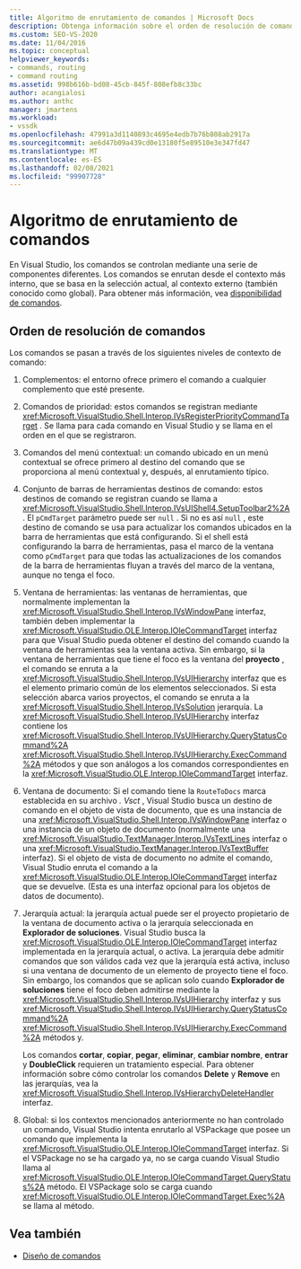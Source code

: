 ```yaml
---
title: Algoritmo de enrutamiento de comandos | Microsoft Docs
description: Obtenga información sobre el orden de resolución de comandos en Visual Studio, ya que los comandos se controlan mediante distintos componentes y se enrutan desde el interior al contexto más externo.
ms.custom: SEO-VS-2020
ms.date: 11/04/2016
ms.topic: conceptual
helpviewer_keywords:
- commands, routing
- command routing
ms.assetid: 998b616b-bd08-45cb-845f-808efb8c33bc
author: acangialosi
ms.author: anthc
manager: jmartens
ms.workload:
- vssdk
ms.openlocfilehash: 47991a3d1140893c4695e4edb7b76b808ab2917a
ms.sourcegitcommit: ae6d47b09a439cd0e13180f5e89510e3e347fd47
ms.translationtype: MT
ms.contentlocale: es-ES
ms.lasthandoff: 02/08/2021
ms.locfileid: "99907728"
---
```

# <a name="command-routing-algorithm"></a>Algoritmo de enrutamiento de comandos
En Visual Studio, los comandos se controlan mediante una serie de componentes diferentes. Los comandos se enrutan desde el contexto más interno, que se basa en la selección actual, al contexto externo (también conocido como global). Para obtener más información, vea [disponibilidad de comandos](../../extensibility/internals/command-availability.md).

## <a name="order-of-command-resolution"></a>Orden de resolución de comandos
 Los comandos se pasan a través de los siguientes niveles de contexto de comando:

1. Complementos: el entorno ofrece primero el comando a cualquier complemento que esté presente.

2. Comandos de prioridad: estos comandos se registran mediante <xref:Microsoft.VisualStudio.Shell.Interop.IVsRegisterPriorityCommandTarget> . Se llama para cada comando en Visual Studio y se llama en el orden en el que se registraron.

3. Comandos del menú contextual: un comando ubicado en un menú contextual se ofrece primero al destino del comando que se proporciona al menú contextual y, después, al enrutamiento típico.

4. Conjunto de barras de herramientas destinos de comando: estos destinos de comando se registran cuando se llama a <xref:Microsoft.VisualStudio.Shell.Interop.IVsUIShell4.SetupToolbar2%2A> . El `pCmdTarget` parámetro puede ser `null` . Si no es así `null` , este destino de comando se usa para actualizar los comandos ubicados en la barra de herramientas que está configurando. Si el shell está configurando la barra de herramientas, pasa el marco de la ventana como `pCmdTarget` para que todas las actualizaciones de los comandos de la barra de herramientas fluyan a través del marco de la ventana, aunque no tenga el foco.

5. Ventana de herramientas: las ventanas de herramientas, que normalmente implementan la <xref:Microsoft.VisualStudio.Shell.Interop.IVsWindowPane> interfaz, también deben implementar la <xref:Microsoft.VisualStudio.OLE.Interop.IOleCommandTarget> interfaz para que Visual Studio pueda obtener el destino del comando cuando la ventana de herramientas sea la ventana activa. Sin embargo, si la ventana de herramientas que tiene el foco es la ventana del **proyecto** , el comando se enruta a la <xref:Microsoft.VisualStudio.Shell.Interop.IVsUIHierarchy> interfaz que es el elemento primario común de los elementos seleccionados. Si esta selección abarca varios proyectos, el comando se enruta a la <xref:Microsoft.VisualStudio.Shell.Interop.IVsSolution> jerarquía. La <xref:Microsoft.VisualStudio.Shell.Interop.IVsUIHierarchy> interfaz contiene los <xref:Microsoft.VisualStudio.Shell.Interop.IVsUIHierarchy.QueryStatusCommand%2A> <xref:Microsoft.VisualStudio.Shell.Interop.IVsUIHierarchy.ExecCommand%2A> métodos y que son análogos a los comandos correspondientes en la <xref:Microsoft.VisualStudio.OLE.Interop.IOleCommandTarget> interfaz.

6. Ventana de documento: Si el comando tiene la `RouteToDocs` marca establecida en su archivo *. Vsct* , Visual Studio busca un destino de comando en el objeto de vista de documento, que es una instancia de una <xref:Microsoft.VisualStudio.Shell.Interop.IVsWindowPane> interfaz o una instancia de un objeto de documento (normalmente una <xref:Microsoft.VisualStudio.TextManager.Interop.IVsTextLines> interfaz o una <xref:Microsoft.VisualStudio.TextManager.Interop.IVsTextBuffer> interfaz). Si el objeto de vista de documento no admite el comando, Visual Studio enruta el comando a la <xref:Microsoft.VisualStudio.OLE.Interop.IOleCommandTarget> interfaz que se devuelve. (Esta es una interfaz opcional para los objetos de datos de documento).

7. Jerarquía actual: la jerarquía actual puede ser el proyecto propietario de la ventana de documento activa o la jerarquía seleccionada en **Explorador de soluciones**. Visual Studio busca la <xref:Microsoft.VisualStudio.OLE.Interop.IOleCommandTarget> interfaz implementada en la jerarquía actual, o activa. La jerarquía debe admitir comandos que son válidos cada vez que la jerarquía está activa, incluso si una ventana de documento de un elemento de proyecto tiene el foco. Sin embargo, los comandos que se aplican solo cuando **Explorador de soluciones** tiene el foco deben admitirse mediante la <xref:Microsoft.VisualStudio.Shell.Interop.IVsUIHierarchy> interfaz y sus <xref:Microsoft.VisualStudio.Shell.Interop.IVsUIHierarchy.QueryStatusCommand%2A> <xref:Microsoft.VisualStudio.Shell.Interop.IVsUIHierarchy.ExecCommand%2A> métodos y.

     Los comandos **cortar**, **copiar**, **pegar**, **eliminar**, **cambiar nombre**, **entrar** y **DoubleClick** requieren un tratamiento especial. Para obtener información sobre cómo controlar los comandos **Delete** y **Remove** en las jerarquías, vea la <xref:Microsoft.VisualStudio.Shell.Interop.IVsHierarchyDeleteHandler> interfaz.

8. Global: si los contextos mencionados anteriormente no han controlado un comando, Visual Studio intenta enrutarlo al VSPackage que posee un comando que implementa la <xref:Microsoft.VisualStudio.OLE.Interop.IOleCommandTarget> interfaz. Si el VSPackage no se ha cargado ya, no se carga cuando Visual Studio llama al <xref:Microsoft.VisualStudio.OLE.Interop.IOleCommandTarget.QueryStatus%2A> método. El VSPackage solo se carga cuando <xref:Microsoft.VisualStudio.OLE.Interop.IOleCommandTarget.Exec%2A> se llama al método.

## <a name="see-also"></a>Vea también
- [Diseño de comandos](../../extensibility/internals/command-design.md)
